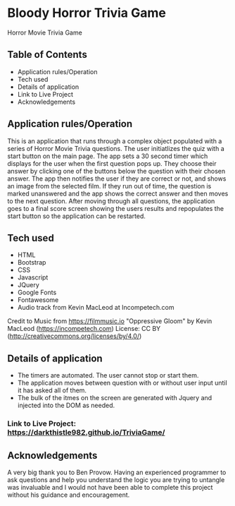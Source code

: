 # Bloody Horror Trivia Game
Horror Movie Trivia Game

## Table of Contents
* Application rules/Operation
* Tech used
* Details of application
* Link to Live Project
* Acknowledgements

## Application rules/Operation

This is an application that runs through a complex object populated with a series of Horror Movie Trivia questions. The user initiatlizes the quiz with a start button on the main page. The app sets a 30 second timer which displays for the user when the first question pops up. They choose their answer by clicking one of the buttons below the question with their chosen answer. The app then notifies the user if they are correct or not, and shows an image from the selected film. If they run out of time, the question is marked unanswered and the app shows the correct answer and then moves to the next question. After moving through all questions, the application goes to a final score screen showing the users results and repopulates the start button so the application can be restarted.

## Tech used
* HTML
* Bootstrap
* CSS
* Javascript
* JQuery
* Google Fonts
* Fontawesome
* Audio track from Kevin MacLeod at Incompetech.com

Credit to Music from https://filmmusic.io
          "Oppressive Gloom" by Kevin MacLeod (https://incompetech.com)
          License: CC BY (http://creativecommons.org/licenses/by/4.0/)


## Details of application
* The timers are automated. The user cannot stop or start them.
* The application moves between question with or without user input until it has asked all of them.
* The bulk of the itmes on the screen are generated with Jquery and injected into the DOM as needed.

### Link to Live Project: https://darkthistle982.github.io/TriviaGame/

## Acknowledgements

A very big thank you to Ben Provow. Having an experienced programmer to ask questions and help you understand the logic you are trying to untangle was invaluable and I would not have been able to complete this project without his guidance and encouragement.
